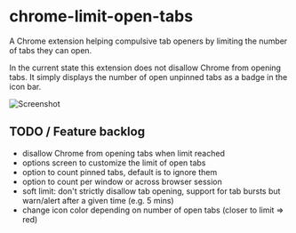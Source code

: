 # chrome-limit-open-tabs

A Chrome extension helping compulsive tab openers by limiting the number of tabs they can open.

In the current state this extension does not disallow Chrome from opening tabs. It simply displays the number of open unpinned tabs as a badge in the icon bar.

![Screenshot](https://raw.github.com/sgeb/chrome-limit-open-tabs/master/chrome-limit-open-tabs.png)

## TODO / Feature backlog
- disallow Chrome from opening tabs when limit reached
- options screen to customize the limit of open tabs
- option to count pinned tabs, default is to ignore them
- option to count per window or across browser session
- soft limit: don't strictly disallow tab opening, support for tab bursts but warn/alert after a given time (e.g. 5 mins)
- change icon color depending on number of open tabs (closer to limit => red)
